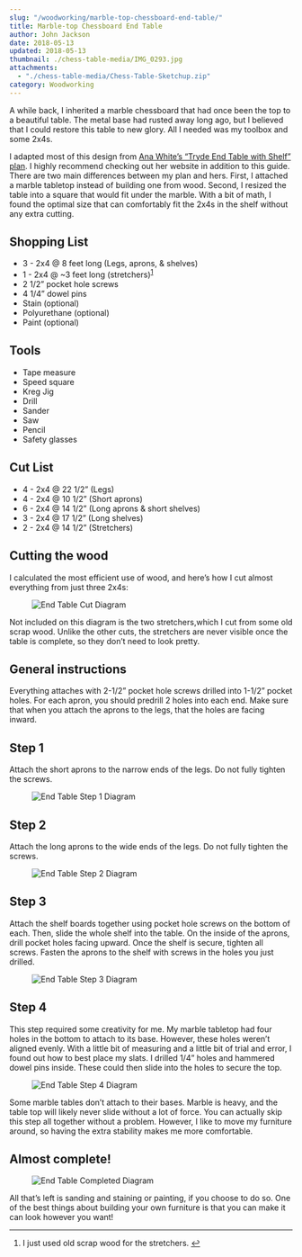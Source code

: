 ```yaml
---
slug: "/woodworking/marble-top-chessboard-end-table/"
title: Marble-top Chessboard End Table
author: John Jackson
date: 2018-05-13
updated: 2018-05-13
thumbnail: ./chess-table-media/IMG_0293.jpg
attachments:
  - "./chess-table-media/Chess-Table-Sketchup.zip"
category: Woodworking
---
```

A while back, I inherited a marble chessboard that had once been the top to a beautiful table. The metal base had rusted away long ago, but I believed that I could restore this table to new glory. All I needed was my toolbox and some 2x4s.

I adapted most of this design from [Ana White’s “Tryde End Table with Shelf” plan](http://www.ana-white.com/2013/10/plans/tryde-end-table-shelf-updated-pocket-hole-plans). I highly recommend checking out her website in addition to this guide. There are two main differences between my plan and hers. First, I attached a marble tabletop instead of building one from wood. Second, I resized the table into a square that would fit under the marble. With a bit of math, I found the optimal size that can comfortably fit the 2x4s in the shelf without any extra cutting.

## Shopping List

- 3 - 2x4 @ 8 feet long (Legs, aprons, &amp; shelves)
- 1 - 2x4 @ ~3 feet long (stretchers)<sup><a id="ffn1" class="footnote" href="#fn1">1</a></sup>
- 2 1/2” pocket hole screws
- 4 1/4” dowel pins
- Stain (optional)
- Polyurethane (optional)
- Paint (optional)

## Tools

- Tape measure
- Speed square
- Kreg Jig
- Drill
- Sander
- Saw
- Pencil
- Safety glasses

## Cut List

- 4 - 2x4 @ 22 1/2” (Legs)
- 4 - 2x4 @ 10 1/2” (Short aprons)
- 6 - 2x4 @ 14 1/2” (Long aprons &amp; short shelves)
- 3 - 2x4 @ 17 1/2” (Long shelves)
- 2 - 2x4 @ 14 1/2” (Stretchers)

## Cutting the wood

I calculated the most efficient use of wood, and here’s how I cut almost everything from just three 2x4s:


<figure class="wp-block-image alignwide">

![End Table Cut Diagram](./chess-table-media/6.png)

</figure>

Not included on this diagram is the two stretchers,which I cut from some old scrap wood. Unlike the other cuts, the stretchers are never visible once the table is complete, so they don’t need to look pretty.

## General instructions

Everything attaches with 2-1/2” pocket hole screws drilled into 1-1/2” pocket holes. For each apron, you should predrill 2 holes into each end. Make sure that when you attach the aprons to the legs, that the holes are facing inward.

## Step 1

Attach the short aprons to the narrow ends of the legs. Do not fully tighten the screws.

<figure class="aligncenter">

![End Table Step 1 Diagram](./chess-table-media/1.png)

</figure>

## Step 2

Attach the long aprons to the wide ends of the legs. Do not fully tighten the screws.

<figure class="aligncenter">

![End Table Step 2 Diagram](./chess-table-media/2.png)

</figure>

## Step 3

Attach the shelf boards together using pocket hole screws on the bottom of each. Then, slide the whole shelf into the table. On the inside of the aprons, drill pocket holes facing upward. Once the shelf is secure, tighten all screws. Fasten the aprons to the shelf with screws in the holes you just drilled.

<figure class="aligncenter">

![End Table Step 3 Diagram](./chess-table-media/3.png)

</figure>

## Step 4

This step required some creativity for me. My marble tabletop had four holes in the bottom to attach to its base. However, these holes weren’t aligned evenly. With a little bit of measuring and a little bit of trial and error, I found out how to best place my slats. I drilled 1/4” holes and hammered dowel pins inside. These could then slide into the holes to secure the top.

<figure class="aligncenter">

![End Table Step 4 Diagram](./chess-table-media/4.png)

</figure>

Some marble tables don’t attach to their bases. Marble is heavy, and the table top will likely never slide without a lot of force. You can actually skip this step all together without a problem. However, I like to move my furniture around, so having the extra stability makes me more comfortable.

## Almost complete!

<div>
<figure class="alignleft">

![End Table Completed Diagram](./chess-table-media/5.png)

</figure>
</div>

All that’s left is sanding and staining or painting, if you choose to do so. One of the best things about building your own furniture is that you can make it can look however you want!

---


<ol><li id="fn1">I just used old scrap wood for the stretchers. <a href="#ffn1">↩︎</a></li></ol>